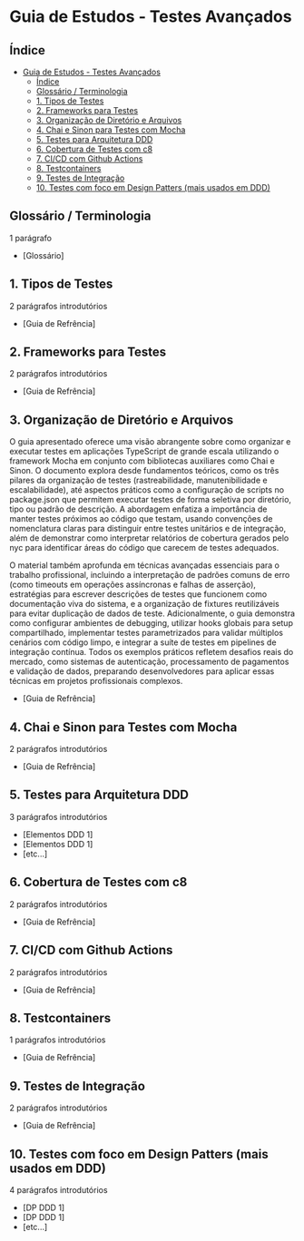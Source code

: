 # Guia de Estudos - Testes Avançados

## Índice

- [Guia de Estudos - Testes Avançados](#guia-de-estudos---testes-avançados)
  - [Índice](#índice)
  - [Glossário / Terminologia](#glossário--terminologia)
  - [1. Tipos de Testes](#1-tipos-de-testes)
  - [2. Frameworks para Testes](#2-frameworks-para-testes)
  - [3. Organização de Diretório e Arquivos](#3-organização-de-diretório-e-arquivos)
  - [4. Chai e Sinon para Testes com Mocha](#4-chai-e-sinon-para-testes-com-mocha)
  - [5. Testes para Arquitetura DDD](#5-testes-para-arquitetura-ddd)
  - [6. Cobertura de Testes com c8](#6-cobertura-de-testes-com-c8)
  - [7. CI/CD com Github Actions](#7-cicd-com-github-actions)
  - [8. Testcontainers](#8-testcontainers)
  - [9. Testes de Integração](#9-testes-de-integração)
  - [10. Testes com foco em Design Patters (mais usados em DDD)](#10-testes-com-foco-em-design-patters-mais-usados-em-ddd)

## Glossário / Terminologia

1 parágrafo

- [Glossário]

## 1. Tipos de Testes

2 parágrafos introdutórios

- [Guia de Refrência]

## 2. Frameworks para Testes

2 parágrafos introdutórios

- [Guia de Refrência]

## 3. Organização de Diretório e Arquivos

O guia apresentado oferece uma visão abrangente sobre como organizar e executar testes em aplicações TypeScript de grande escala utilizando o framework Mocha em conjunto com bibliotecas auxiliares como Chai e Sinon. O documento explora desde fundamentos teóricos, como os três pilares da organização de testes (rastreabilidade, manutenibilidade e escalabilidade), até aspectos práticos como a configuração de scripts no package.json que permitem executar testes de forma seletiva por diretório, tipo ou padrão de descrição. A abordagem enfatiza a importância de manter testes próximos ao código que testam, usando convenções de nomenclatura claras para distinguir entre testes unitários e de integração, além de demonstrar como interpretar relatórios de cobertura gerados pelo nyc para identificar áreas do código que carecem de testes adequados.

O material também aprofunda em técnicas avançadas essenciais para o trabalho profissional, incluindo a interpretação de padrões comuns de erro (como timeouts em operações assíncronas e falhas de asserção), estratégias para escrever descrições de testes que funcionem como documentação viva do sistema, e a organização de fixtures reutilizáveis para evitar duplicação de dados de teste. Adicionalmente, o guia demonstra como configurar ambientes de debugging, utilizar hooks globais para setup compartilhado, implementar testes parametrizados para validar múltiplos cenários com código limpo, e integrar a suíte de testes em pipelines de integração contínua. Todos os exemplos práticos refletem desafios reais do mercado, como sistemas de autenticação, processamento de pagamentos e validação de dados, preparando desenvolvedores para aplicar essas técnicas em projetos profissionais complexos.

- [Guia de Refrência]

## 4. Chai e Sinon para Testes com Mocha

2 parágrafos introdutórios

- [Guia de Refrência]

## 5. Testes para Arquitetura DDD

3 parágrafos introdutórios

- [Elementos DDD 1]
- [Elementos DDD 1]
- [etc...]

## 6. Cobertura de Testes com c8

2 parágrafos introdutórios

- [Guia de Refrência]

## 7. CI/CD com Github Actions

2 parágrafos introdutórios

- [Guia de Refrência]

## 8. Testcontainers

1 parágrafos introdutórios

- [Guia de Refrência]

## 9. Testes de Integração

2 parágrafos introdutórios

- [Guia de Refrência]

## 10. Testes com foco em Design Patters (mais usados em DDD)

4 parágrafos introdutórios

- [DP DDD 1]
- [DP DDD 1]
- [etc...]
